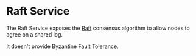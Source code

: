 # Raft Service

The Raft Service exposes the [Raft](https://raft.github.io/) consensus
algorithm to allow nodes to agree on a shared log.

It doesn't provide Byzantine Fault Tolerance.
